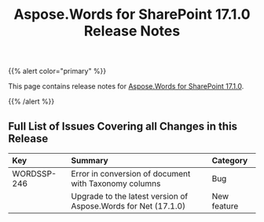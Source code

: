 ﻿---
title: Aspose.Words for SharePoint 17.1.0 Release Notes
articleTitle: Aspose.Words for SharePoint 17.1.0 Release Notes
linktitle: Aspose.Words for SharePoint 17.1.0 Release Notes
description: "Aspose.Words for SharePoint 17.1.0 Release Notes – learn about the latest updates and fixes."
type: docs
weight: 40
url: /sharepoint/aspose-words-for-sharepoint-17-1-0-release-notes/
---

{{% alert color="primary" %}}

This page contains release notes for [Aspose.Words for SharePoint 17.1.0](https://downloads.aspose.com/words/sharepoint/new-releases/aspose.words-for-sharepoint-17.1.0/).

{{% /alert %}}

## Full List of Issues Covering all Changes in this Release


|Key|Summary|Category|
| :- | :- | :- |
|WORDSSP-246|Error in conversion of document with Taxonomy columns|Bug|
| |Upgrade to the latest version of Aspose.Words for Net (17.1.0)|New feature|

